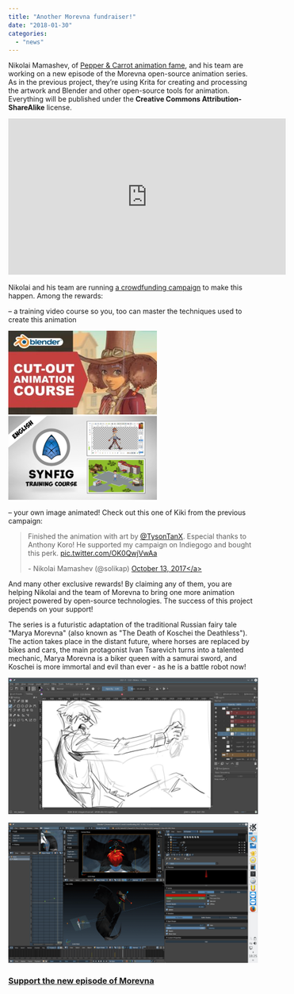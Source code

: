 ```yaml
---
title: "Another Morevna fundraiser!"
date: "2018-01-30"
categories: 
  - "news"
---
```


Nikolai Mamashev, of [Pepper & Carrot animation fame](https://krita.org/en/item/pepper-carrot-comic-goes-animated/), and his team are working on a new episode of the Morevna open-source animation series. As in the previous project, they’re using Krita for creating and processing the artwork and Blender and other open-source tools for animation. Everything will be published under the **Creative Commons Attribution-ShareAlike** license.

<iframe src="https://www.youtube.com/embed/9_3NZ6j04Ug?rel=0" width="560" height="315" frameborder="0" allowfullscreen="allowfullscreen"></iframe>

Nikolai and his team are running [a crowdfunding campaign](https://morevnaproject.org/crowdfunding/morevna-episode-4/) to make this happen. Among the rewards:

– a training video course so you, too can master the techniques used to create this animation

![](images/pepper-300x169.jpg) ![](images/synfig-300x169.png)

– your own image animated! Check out this one of Kiki from the previous campaign:

<blockquote class="twitter-tweet" data-lang="en"><p dir="ltr" lang="en">Finished the animation with art by <a href="https://twitter.com/TysonTanX?ref_src=twsrc%5Etfw">@TysonTanX</a>. Especial thanks to Anthony Koro! He supported my campaign on Indiegogo and bought this perk. <a href="https://t.co/OK0QwjVwAa">pic.twitter.com/OK0QwjVwAa</a></p>- Nikolai Mamashev (@solikap) <a href="https://twitter.com/solikap/status/918761672180891648?ref_src=twsrc%5Etfw">October 13, 2017&lt;/a&gt;</a></blockquote>
<script async src="https://platform.twitter.com/widgets.js" charset="utf-8"></script>

And many other exclusive rewards! By claiming any of them, you are helping Nikolai and the team of Morevna to bring one more animation project powered by open-source technologies. The success of this project depends on your support!

The series is a futuristic adaptation of the traditional Russian fairy tale "Marya Morevna" (also known as "The Death of Koschei the Deathless"). The action takes place in the distant future, where horses are replaced by bikes and cars, the main protagonist Ivan Tsarevich turns into a talented mechanic, Marya Morevna is a biker queen with a samurai sword, and Koschei is more immortal and evil than ever - as he is a battle robot now!

![](images/sketch.jpg)

![](images/darkness.png)

### [Support the new episode of Morevna](https://morevnaproject.org/crowdfunding/morevna-episode-4/)
